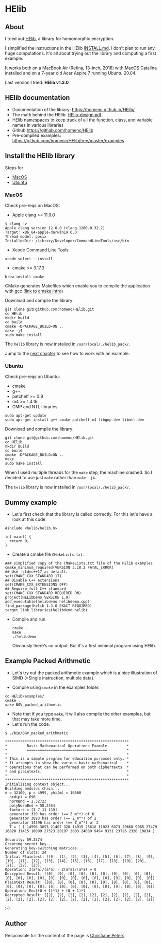 # HElib

## About

I tried out [HElib][HElib], a library for homomorphic encryption.

I simplified the instructions in the HElib [INSTALL.md][HElib-install].
I don't plan to run any huge computations. It's all about trying
out the library and computing a first example.

It works both on a MacBook Air (Retina, 13-inch, 2018) with MacOS Catalina installed and on a 7-year old Acer Aspire 7 running Ubuntu 20.04.

Last version I tried: **HElib v1.3.0**

## HElib documentation

* Documentation of the library: https://homenc.github.io/HElib/
* The math behind the HElib: [HElib-design.pdf][helib-math]
* [HElib namespaces][namespaces] to keep track of all the function, class, and variable names in various libraries
* Github https://github.com/homenc/HElib
* Pre-compiled examples: https://github.com/homenc/HElib/tree/master/examples


## Install the HElib library

Steps for
* [MacOS](#macos)
* [Ubuntu](#ubuntu)


### MacOS

Check pre-reqs on MacOS:
* Apple clang >= 11.0.0
```
$ clang -v
Apple clang version 12.0.0 (clang-1200.0.32.2)
Target: x86_64-apple-darwin19.6.0
Thread model: posix
InstalledDir: /Library/Developer/CommandLineTools/usr/bin
```
* Xcode Command Line Tools
```
xcode-select --install
```
* cmake >= 3.17.3  
```
brew install cmake
```
CMake generates Makefiles which enable you to compile the application with gcc ([link to cmake intro][cmakeintro])

Download and compile the library:
```
git clone git@github.com:homenc/HElib.git
cd HElib
mkdir build
cd build
cmake -DPACKAGE_BUILD=ON ..
make -j4
sudo make install
```
The `helib` library is now installed in `/usr/local/./helib_pack/`.

Jump to the [next chapter](#example-packed-arithmetic) to see how to work with an example.


### Ubuntu

Check pre-reqs on Ubuntu:
* cmake
* g++
* patchelf >= 0.9
* m4 >= 1.4.16
* GMP and NTL libraries

```
sudo apt-get update
sudo apt-get install g++ cmake patchelf m4 libgmp-dev libntl-dev
```

Download and compile the library:
```
git clone git@github.com:homenc/HElib.git
cd HElib
mkdir build
cd build
cmake -DPACKAGE_BUILD=ON ..
make
sudo make install
```
When I used multiple threads for the `make` step, the machine crashed. So I decided to use just `make` rather than `make -j4`.

The `helib` library is now installed in `/usr/local/./helib_pack/`.

## Dummy example

* Let's first check that the library is called correctly. For this let's have a look at this code:
```
#include <helib/helib.h>

int main() {
  return 0;
}
```
* Create a cmake file `CMakeLists.txt`.
```
### simplified copy of the CMakeLists.txt file of the HElib examples
cmake_minimum_required(VERSION 3.10.2 FATAL_ERROR)
## Use -std=c++17 as default.
set(CMAKE_CXX_STANDARD 17)
## Disable C++ extensions
set(CMAKE_CXX_EXTENSIONS OFF)
## Require full C++ standard
set(CMAKE_CXX_STANDARD_REQUIRED ON)
project(HELibDemo VERSION 1.0)
add_executable(helibdemo helibdemo.cpp)
find_package(helib 1.3.0 EXACT REQUIRED)
target_link_libraries(helibdemo helib)
```

* Compile and run.
  ```
  cmake .
  make
  ./helibdemo
  ```
  Obviously there's no output. But it's a first minimal program using HElib.



## Example Packed Arithmetic

* Let's try out the packed arithmetic example which is a nice illustration of SIMD (=Single instruction, multiple data).

* Compile using `cmake` in the examples folder.
```
cd HElib/examples/
cmake .
make BGV_packed_arithmetic
```
* Note that if you type `make`, it will also compile the other examples, but that may take more time.
* Let's run the code.

```
$ ./bin/BGV_packed_arithmetic

*********************************************************
*         Basic Mathematical Operations Example         *
*         =====================================         *
*                                                       *
* This is a sample program for education purposes only. *
* It attempts to show the various basic mathematical    *
* operations that can be performed on both ciphertexts  *
* and plaintexts.                                       *
*                                                       *
*********************************************************
Initialising context object...
Building modulus chain...
m = 32109, p = 4999, phi(m) = 16560
  ord(p) = 690
  normBnd = 2.32723
  polyNormBnd = 58.2464
  factors = [3 7 11 139]
  generator 320 has order (== Z_m^*) of 6
  generator 3893 has order (== Z_m^*) of 2
  generator 14596 has order (== Z_m^*) of 2
  T = [ 1 14596 3893 21407 320 14915 25618 11023 6073 20668 9965 27479 16820 31415 10009 27523 20197 2683 24089 9494 9131 23726 2320 19834 ]

Security: 59.3374
Creating secret key...
Generating key-switching matrices...
Number of slots: 24
Initial Plaintext: [[0], [1], [2], [3], [4], [5], [6], [7], [8], [9], [10], [11], [12], [13], [14], [15], [16], [17], [18], [19], [20], [21], [22], [23]]
Operation: 2(a*a)/(a*a) - 2(a*a)/(a*a) = 0
Decrypted Result: [[0], [0], [0], [0], [0], [0], [0], [0], [0], [0], [0], [0], [0], [0], [0], [0], [0], [0], [0], [0], [0], [0], [0], [0]]
Plaintext Result: [[0], [0], [0], [0], [0], [0], [0], [0], [0], [0], [0], [0], [0], [0], [0], [0], [0], [0], [0], [0], [0], [0], [0], [0]]
Operation: Enc{(0 + 1)*1} + (0 + 1)*1
Decrypted Result: [[2], [2], [2], [2], [2], [2], [2], [2], [2], [2], [2], [2], [2], [2], [2], [2], [2], [2], [2], [2], [2], [2], [2], [2]]
```

:-)


## Author

Responsible for the content of the page is [Christiane Peters][cpp].




[cpp]: http://cbcrypto.org/
[HElib]: https://github.com/homenc/HElib/
[HElib-install]: https://github.com/homenc/HElib/blob/master/INSTALL.md
[namespaces]: https://homenc.github.io/HElib/namespacehelib.html
[cppns]: https://www.tutorialspoint.com/cplusplus/cpp_namespaces.htm
[helib-math]: https://homenc.github.io/HElib/documentation/Design_Document/HElib-design.pdf
[helib-pa]: https://github.com/homenc/HElib/tree/master/examples/BGV_packed_arithmetic
[cmakeintro]: https://www.yoctopuce.com/EN/article/compiling-the-c-library-with-cmake
